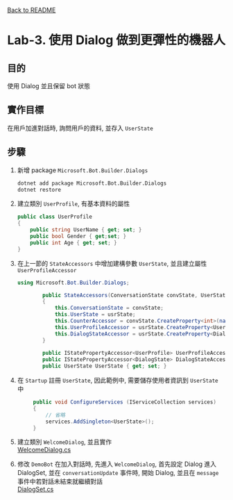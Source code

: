 [Back to README](README.md)

# Lab-3. 使用 Dialog 做到更彈性的機器人

## 目的
使用 Dialog 並且保留 bot 狀態

## 實作目標
在用戶加進對話時, 詢問用戶的資料, 並存入 `UserState`

## 步驟
1. 新增 package `Microsoft.Bot.Builder.Dialogs`
    ```sh
    dotnet add package Microsoft.Bot.Builder.Dialogs
    dotnet restore
    ```

2. 建立類別 `UserProfile`, 有基本資料的屬性
    ```csharp
    public class UserProfile
    {
        public string UserName { get; set; }
        public bool Gender { get;set; }
        public int Age { get; set; }
    }
    ```

3. 在上一節的 `StateAccessors` 中增加建構參數 `UserState`, 並且建立屬性 `UserProfileAccessor`
    ```csharp
    using Microsoft.Bot.Builder.Dialogs;
    
            public StateAccessors(ConversationState convState, UserState usrState)
            {
                this.ConversationState = convState;
                this.UserState = usrState;
                this.CounterAccessor = convState.CreateProperty<int>(nameof(CounterAccessor));
                this.UserProfileAccessor = usrState.CreateProperty<UserProfile>(nameof(UserProfileAccessor));
                this.DialogStateAccessor = usrState.CreateProperty<DialogState>(nameof(DialogStateAccessor));
            }
             
            public IStatePropertyAccessor<UserProfile> UserProfileAccessor { get; set; }
            public IStatePropertyAccessor<DialogState> DialogStateAccessor { get; set; }
            public UserState UserState { get; set; }
    ```

4. 在 `Startup` 註冊 `UserState`, 因此範例中, 需要儲存使用者資訊到 `UserState` 中
    ```csharp
         public void ConfigureServices (IServiceCollection services) 
         {
             // 省略
             services.AddSingleton<UserState>();
         }
    ```

5. 建立類別 `WelcomeDialog`, 並且實作  
   [WelcomeDialog.cs](Lab-3-WelcomeDialog.md)

6. 修改 `DemoBot` 在加入對話時, 先進入 `WelcomeDialog`, 首先設定 Dialog 進入 DialogSet, 並在 `conversationUpdate` 事件時, 開始 Dialog, 並且在 `message` 事件中若對話未結束就繼續對話  
   [DialogSet.cs](Lab-3-DialogSet.md)
